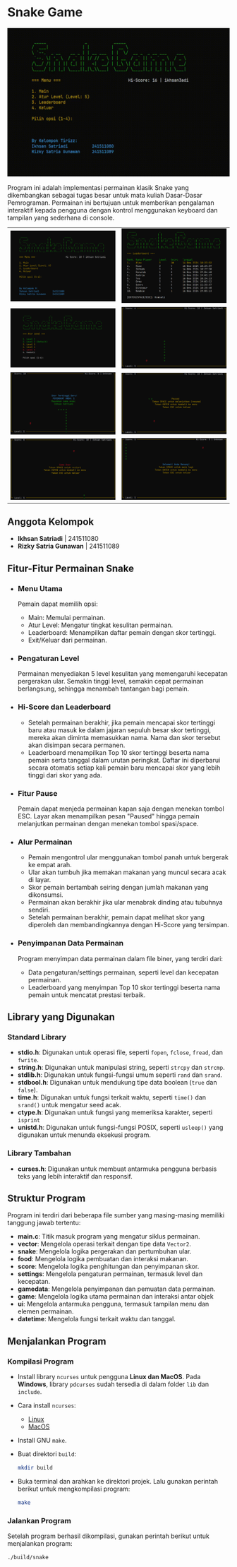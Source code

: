 # Snake Game

![preview](./images/preview.gif)

Program ini adalah implementasi permainan klasik Snake yang dikembangkan sebagai tugas besar untuk mata kuliah Dasar-Dasar Pemrograman. Permainan ini bertujuan untuk memberikan pengalaman interaktif kepada pengguna dengan kontrol menggunakan keyboard dan tampilan yang sederhana di console.

| | |
| --- | --- |
| ![main_menu](./images/main_menu.png) | ![leaderboard](./images/leaderboard.png) |
| ![level_menu](./images/level_menu.png) | ![in_game](./images/in_game.png) |
| ![new_hi_score](./images/new_hi_score.png) | ![pause](./images/pause.png) |
| ![game_over](./images/game_over.png) | ![win](./images/win.png) |

## Anggota Kelompok

- **Ikhsan Satriadi** | 241511080
- **Rizky Satria Gunawan** | 241511089

## Fitur-Fitur Permainan Snake

- ### Menu Utama

  Pemain dapat memilih opsi:
  - Main: Memulai permainan.
  - Atur Level: Mengatur tingkat kesulitan permainan.
  - Leaderboard: Menampilkan daftar pemain dengan skor tertinggi.
  - Exit/Keluar dari permainan.

- ### Pengaturan Level

  Permainan menyediakan 5 level kesulitan yang memengaruhi kecepatan pergerakan ular. Semakin tinggi level, semakin cepat permainan berlangsung, sehingga menambah tantangan bagi pemain.

- ### Hi-Score dan Leaderboard

  - Setelah permainan berakhir, jika pemain mencapai skor tertinggi baru atau masuk ke dalam jajaran sepuluh besar skor tertinggi, mereka akan diminta memasukkan nama. Nama dan skor tersebut akan disimpan secara permanen.
  - Leaderboard menampilkan Top 10 skor tertinggi beserta nama pemain serta tanggal dalam urutan peringkat. Daftar ini diperbarui secara otomatis setiap kali pemain baru mencapai skor yang lebih tinggi dari skor yang ada.

- ### Fitur Pause

  Pemain dapat menjeda permainan kapan saja dengan menekan tombol ESC. Layar akan menampilkan pesan "Paused" hingga pemain melanjutkan permainan dengan menekan tombol spasi/space.

- ### Alur Permainan

  - Pemain mengontrol ular menggunakan tombol panah untuk bergerak ke empat arah.
  - Ular akan tumbuh jika memakan makanan yang muncul secara acak di layar.
  - Skor pemain bertambah seiring dengan jumlah makanan yang dikonsumsi.
  - Permainan akan berakhir jika ular menabrak dinding atau tubuhnya sendiri.
  - Setelah permainan berakhir, pemain dapat melihat skor yang diperoleh dan membandingkannya dengan Hi-Score yang tersimpan.
  
- ### Penyimpanan Data Permainan

  Program menyimpan data permainan dalam file biner, yang terdiri dari:
  - Data pengaturan/settings permainan, seperti level dan kecepatan permainan.
  - Leaderboard yang menyimpan Top 10 skor tertinggi beserta nama pemain untuk mencatat prestasi terbaik.

## Library yang Digunakan

### Standard Library

- **stdio.h**: Digunakan untuk operasi file, seperti `fopen`, `fclose`, `fread`, dan `fwrite`.
- **string.h**: Digunakan untuk manipulasi string, seperti `strcpy` dan `strcmp`.
- **stdlib.h**: Digunakan untuk fungsi-fungsi umum seperti `rand` dan `srand`.
- **stdbool.h**: Digunakan untuk mendukung tipe data boolean (`true` dan `false`).
- **time.h**: Digunakan untuk fungsi terkait waktu, seperti `time()` dan `srand()` untuk mengatur seed acak.
- **ctype.h**: Digunakan untuk fungsi yang memeriksa karakter, seperti `isprint`
- **unistd.h**: Digunakan untuk fungsi-fungsi POSIX, seperti `usleep()` yang digunakan untuk menunda eksekusi program.

### Library Tambahan

- **curses.h**: Digunakan untuk membuat antarmuka pengguna berbasis teks yang lebih interaktif dan responsif.

## Struktur Program

Program ini terdiri dari beberapa file sumber yang masing-masing memiliki tanggung jawab tertentu:

- **main.c**: Titik masuk program yang mengatur siklus permainan.
- **vector**: Mengelola operasi terkait dengan tipe data `Vector2`.
- **snake**: Mengelola logika pergerakan dan pertumbuhan ular.
- **food**: Mengelola logika pembuatan dan interaksi makanan.
- **score**: Mengelola logika penghitungan dan penyimpanan skor.
- **settings**: Mengelola pengaturan permainan, termasuk level dan kecepatan.
- **gamedata**: Mengelola penyimpanan dan pemuatan data permainan.
- **game**: Mengelola logika utama permainan dan interaksi antar objek
- **ui**: Mengelola antarmuka pengguna, termasuk tampilan menu dan elemen permainan.
- **datetime**: Mengelola fungsi terkait waktu dan tanggal.

## Menjalankan Program

### Kompilasi Program

- Install library `ncurses` untuk pengguna **Linux dan MacOS**. Pada **Windows**, library `pdcurses` sudah tersedia di dalam folder `lib` dan `include`.

- Cara install `ncurses`:
  - [Linux](https://www.cyberciti.biz/faq/linux-install-ncurses-library-headers-on-debian-ubuntu-centos-fedora/)
  - [MacOS](https://gist.github.com/cnruby/960344)

- Install GNU `make`.

- Buat direktori `build`:

  ```sh
  mkdir build
  ```

- Buka terminal dan arahkan ke direktori projek. Lalu gunakan perintah berikut untuk mengkompilasi program:

  ```sh
  make
  ```

### Jalankan Program

Setelah program berhasil dikompilasi, gunakan perintah berikut untuk menjalankan program:

```sh
./build/snake
```
